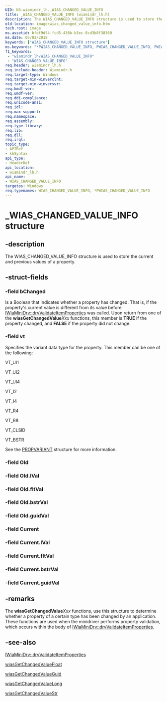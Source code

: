 ```yaml
---
UID: NS:wiamindr_lh._WIAS_CHANGED_VALUE_INFO
title: _WIAS_CHANGED_VALUE_INFO (wiamindr_lh.h)
description: The WIAS_CHANGED_VALUE_INFO structure is used to store the current and previous values of a property.
old-location: image\wias_changed_value_info.htm
tech.root: image
ms.assetid: bfef9d54-fcd5-436b-b3ec-8cd3b8f38360
ms.date: 05/03/2018
keywords: ["WIAS_CHANGED_VALUE_INFO structure"]
ms.keywords: "*PWIAS_CHANGED_VALUE_INFO, PWIAS_CHANGED_VALUE_INFO, PWIAS_CHANGED_VALUE_INFO structure pointer [Imaging Devices], WIAS_CHANGED_VALUE_INFO, WIAS_CHANGED_VALUE_INFO structure [Imaging Devices], _WIAS_CHANGED_VALUE_INFO, image.wias_changed_value_info, wiamindr_lh/PWIAS_CHANGED_VALUE_INFO, wiamindr_lh/WIAS_CHANGED_VALUE_INFO, wiastrct_0c1c5e66-1f26-471f-9916-117460b6a373.xml"
f1_keywords:
 - "wiamindr_lh/WIAS_CHANGED_VALUE_INFO"
 - "WIAS_CHANGED_VALUE_INFO"
req.header: wiamindr_lh.h
req.include-header: Wiamindr.h
req.target-type: Windows
req.target-min-winverclnt:
req.target-min-winversvr: 
req.kmdf-ver: 
req.umdf-ver: 
req.ddi-compliance: 
req.unicode-ansi: 
req.idl: 
req.max-support: 
req.namespace: 
req.assembly: 
req.type-library: 
req.lib: 
req.dll: 
req.irql: 
topic_type:
- APIRef
- kbSyntax
api_type:
- HeaderDef
api_location:
- wiamindr_lh.h
api_name:
- WIAS_CHANGED_VALUE_INFO
targetos: Windows
req.typenames: WIAS_CHANGED_VALUE_INFO, *PWIAS_CHANGED_VALUE_INFO
---
```


# _WIAS_CHANGED_VALUE_INFO structure

## -description

The WIAS_CHANGED_VALUE_INFO structure is used to store the current and previous values of a property.

## -struct-fields

### -field bChanged

Is a Boolean that indicates whether a property has changed. That is, if the property's current value is different from its value before [IWiaMiniDrv::drvValidateItemProperties](https://docs.microsoft.com/windows-hardware/drivers/ddi/wiamindr_lh/nf-wiamindr_lh-iwiaminidrv-drvvalidateitemproperties) was called. Upon return from one of the **wiasGetChangedValue**_Xxx_ functions, this member is **TRUE** if the property changed, and **FALSE** if the property did not change.

### -field vt

Specifies the variant data type for the property. This member can be one of the following:

VT_UI1

VT_UI2

VT_UI4

VT_I2

VT_I4

VT_R4

VT_R8

VT_CLSID

VT_BSTR

See the [PROPVARIANT](https://docs.microsoft.com/windows/win32/api/propidl/ns-propidl-propvariant) structure for more information.

### -field Old

### -field Old.lVal

### -field Old.fltVal

### -field Old.bstrVal

### -field Old.guidVal

### -field Current

### -field Current.lVal

### -field Current.fltVal

### -field Current.bstrVal

### -field Current.guidVal

## -remarks

The **wiasGetChangedValue**_Xxx_ functions, use this structure to determine whether a property of a certain type has been changed by an application. These functions are used when the minidriver performs property validation, which occurs within the body of [IWiaMiniDrv::drvValidateItemProperties](https://docs.microsoft.com/windows-hardware/drivers/ddi/wiamindr_lh/nf-wiamindr_lh-iwiaminidrv-drvvalidateitemproperties).

## -see-also

[IWiaMiniDrv::drvValidateItemProperties](https://docs.microsoft.com/windows-hardware/drivers/ddi/wiamindr_lh/nf-wiamindr_lh-iwiaminidrv-drvvalidateitemproperties)

[wiasGetChangedValueFloat](https://docs.microsoft.com/windows-hardware/drivers/ddi/wiamdef/nf-wiamdef-wiasgetchangedvaluefloat)

[wiasGetChangedValueGuid](https://docs.microsoft.com/windows-hardware/drivers/ddi/wiamdef/nf-wiamdef-wiasgetchangedvalueguid)

[wiasGetChangedValueLong](https://docs.microsoft.com/windows-hardware/drivers/ddi/wiamdef/nf-wiamdef-wiasgetchangedvaluelong)

[wiasGetChangedValueStr](https://docs.microsoft.com/windows-hardware/drivers/ddi/wiamdef/nf-wiamdef-wiasgetchangedvaluestr)
